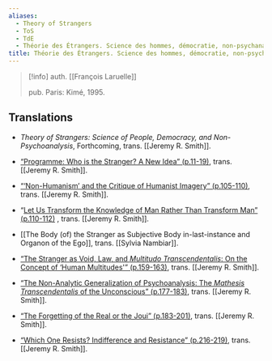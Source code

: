 ```yaml
---
aliases:
  - Theory of Strangers
  - ToS
  - TdE
  - Théorie des Étrangers. Science des hommes, démocratie, non-psychanalyse
title: Théorie des Étrangers. Science des hommes, démocratie, non-psychanalyse
---
```

>[!info]
>auth. [[François Laruelle]]
>
>pub. Paris: Kimé, 1995.

## Translations

* _Theory of Strangers: Science of People, Democracy, and Non-Psychoanalysis_, Forthcoming, trans. [[Jeremy R. Smith]].

* [“Programme: Who is the Stranger? A New Idea” (p.11-19)](https://endemictheory.wordpress.com/2021/05/16/translation-of-francois-laruelle-who-is-the-stranger-a-new-idea-from-theorie-des-etrangers-1995/), trans. [[Jeremy R. Smith]]. 
* [“‘Non-Humanism’ and the Critique of Humanist Imagery” (p.105-110)](https://endemictheory.wordpress.com/2021/01/10/translation-of-francois-laruelle-non-humanism-and-the-critique-of-humanist-imagery/), trans. [[Jeremy R. Smith]]. 
* “[Let Us Transform the Knowledge of Man Rather Than Transform Man” (p.110-112)](https://endemictheory.wordpress.com/2021/08/30/translation-of-francois-laruelle-let-us-transform-the-knowledge-of-man-rather-than-transform-man-from-theorie-des-etrangers-1995/) , trans. [[Jeremy R. Smith]]. 
* [[The Body (of) the Stranger as Subjective Body in-last-instance and Organon of the Ego]], trans. [[Sylvia Nambiar]].
* [“The Stranger as Void, Law, and _Multitudo Transcendentalis_: On the Concept of ‘Human Multitudes'” (p.159-163)](https://endemictheory.wordpress.com/2021/04/09/translation-of-francois-laruelle-the-stranger-as-void-law-and-multitudo-transcendentalis-from-theorie-des-etrangers-1995/), trans. [[Jeremy R. Smith]].   
* [“The Non-Analytic Generalization of Psychoanalysis: The _Mathesis Transcendentalis_ of the Unconscious” (p.177-183)](https://endemictheory.wordpress.com/2023/07/04/translation-of-francois-laruelle-the-non-analytic-generalization-of-psychoanalysis-the-mathesis-transcendentalis-of-the-unconscious-from-theorie-des-etrangers-1995/), trans. [[Jeremy R. Smith]].   
* [“The Forgetting of the Real or the Joui” (p.183-201)](https://endemictheory.wordpress.com/2021/07/03/translation-of-francois-laruelle-the-forgetting-of-the-real-or-the-joui-from-theorie-des-etrangers-1995/), trans. [[Jeremy R. Smith]].   
* [“Which One Resists? Indifference and Resistance” (p.216-219)](https://endemictheory.wordpress.com/2022/10/18/translation-of-francois-laruelle-which-one-resists-indifference-and-resistance-from-theorie-des-etrangers-1995/), trans. [[Jeremy R. Smith]]. 